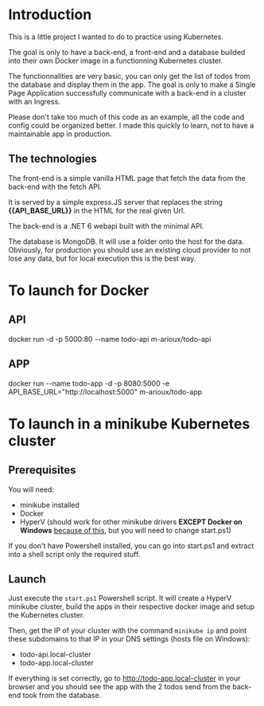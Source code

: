 # Introduction

This is a little project I wanted to do to practice using Kubernetes.

The goal is only to have a back-end, a front-end and a database builded into their own Docker image in a functionning Kubernetes cluster.

The functionnalities are very basic, you can only get the list of todos from the database and display them in the app. The goal is only to make a Single Page Application successfully communicate with a back-end in a cluster with an Ingress.

Please don't take too much of this code as an example, all the code and config could be organized better. I made this quickly to learn, not to have a maintainable app in production.

## The technologies

The front-end is a simple vanilla HTML page that fetch the data from the back-end with the fetch API.

It is served by a simple express.JS server that replaces the string **{{API_BASE_URL}}** in the HTML for the real given Url.

The back-end is a .NET 6 webapi built with the minimal API.

The database is MongoDB. It will use a folder onto the host for the data. Obviously, for production you should use an existing cloud provider to not lose any data, but for local execution this is the best way.

# To launch for Docker

## API

docker run -d -p 5000:80 --name todo-api m-arioux/todo-api

## APP

docker run --name todo-app -d -p 8080:5000 -e API_BASE_URL="http://localhost:5000" m-arioux/todo-app

# To launch in a minikube Kubernetes cluster

## Prerequisites

You will need:

- minikube installed
- Docker
- HyperV (should work for other minikube drivers **EXCEPT Docker on Windows** [because of this](https://github.com/kubernetes/minikube/issues/10245), but you will need to change start.ps1)

If you don't have Powershell installed, you can go into start.ps1 and extract into a shell script only the required stuff.

## Launch

Just execute the `start.ps1` Powershell script. It will create a HyperV minikube cluster, build the apps in their respective docker image and setup the Kubernetes cluster.

Then, get the IP of your cluster with the command `minikube ip` and point these subdomains to that IP in your DNS settings (hosts file on Windows):

- todo-api.local-cluster
- todo-app.local-cluster

If everything is set correctly, go to http://todo-app.local-cluster in your browser and you should see the app with the 2 todos send from the back-end took from the database.
